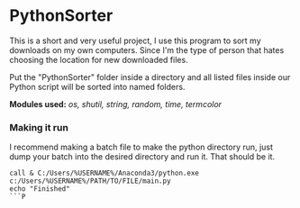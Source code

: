 # PythonSorter

This is a short and very useful project, I use this program to sort my downloads on my own computers. Since I'm the type of person that hates choosing the location for new downloaded files.

Put the "PythonSorter" folder inside a directory and all listed files inside our Python script will be sorted into named folders.

**Modules used:**
*os, shutil, string, random, time, termcolor*


### Making it run

I recommend making a batch file to make the python directory run, just dump your batch into the desired directory and run it. That should be it.

```
call & C:/Users/%USERNAME%/Anaconda3/python.exe c:/Users/%USERNAME%/PATH/TO/FILE/main.py
echo "Finished"
```P

